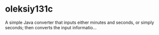 # oleksiy131c
A simple Java converter that inputs either minutes and seconds, or simply seconds; then converts the input informatio…
